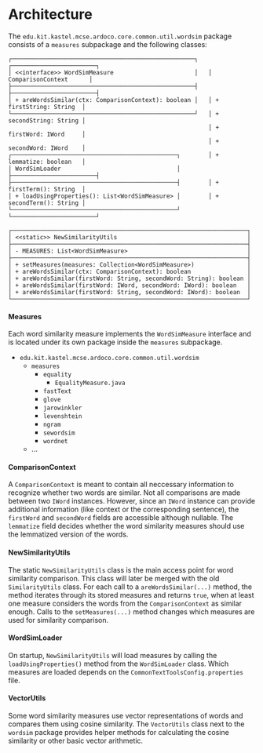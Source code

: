 # Architecture

The `edu.kit.kastel.mcse.ardoco.core.common.util.wordsim` package consists of a
`measures` subpackage and the following classes:

```
┌────────────────────────────────────────────────────┐   ┌────────────────────────┐
│ <<interface>> WordSimMeasure                       │   │ ComparisonContext      │
├────────────────────────────────────────────────────┤   ├────────────────────────┤ 
│ + areWordsSimilar(ctx: ComparisonContext): boolean │   │ + firstString: String  │ 
└────────────────────────────────────────────────────┘   │ + secondString: String │ 
                                                         │ + firstWord: IWord     │ 
                                                         │ + secondWord: IWord    │ 
┌───────────────────────────────────────────────┐        │ + lemmatize: boolean   │ 
│ WordSimLoader                                 │        ├────────────────────────┤ 
├───────────────────────────────────────────────┤        │ + firstTerm(): String  │ 
│ + loadUsingProperties(): List<WordSimMeasure> │        │ + secondTerm(): String │ 
└───────────────────────────────────────────────┘        └────────────────────────┘

┌───────────────────────────────────────────────────────────────────┐ 
│ <<static>> NewSimilarityUtils                                     │ 
├───────────────────────────────────────────────────────────────────┤ 
│ - MEASURES: List<WordSimMeasure>                                  │ 
├───────────────────────────────────────────────────────────────────┤ 
│ + setMeasures(measures: Collection<WordSimMeasure>)               │ 
│ + areWordsSimilar(ctx: ComparisonContext): boolean                │ 
│ + areWordsSimilar(firstWord: String, secondWord: String): boolean │ 
│ + areWordsSimilar(firstWord: IWord, secondWord: IWord): boolean   │ 
│ + areWordsSimilar(firstWord: String, secondWord: IWord): boolean  │ 
└───────────────────────────────────────────────────────────────────┘ 
```

#### Measures

Each word similarity measure implements the `WordSimMeasure` interface and is located under its own package
inside the `measures` subpackage.

- `edu.kit.kastel.mcse.ardoco.core.common.util.wordsim`
    - `measures`
        - `equality`
            - `EqualityMeasure.java`
        - `fastText`
        - `glove`
        - `jarowinkler`
        - `levenshtein`
        - `ngram`
        - `sewordsim`
        - `wordnet`
    - ...

#### ComparisonContext

A `ComparisonContext` is meant to contain all neccessary information to recognize whether two words are similar.
Not all comparisons are made between two `IWord` instances. 
However, since an `IWord` instance can provide additional information (like context or the  corresponding sentence), 
the `firstWord` and `secondWord` fields are accessible although nullable.
The `lemmatize` field decides whether the word similarity measures should use the lemmatized version of the words.

#### NewSimilarityUtils

The static `NewSimilarityUtils` class is the main access point for word similarity comparison. 
This class will later be merged with the old `SimilarityUtils` class.
For each call to a `areWordsSimilar(...)` method, the method iterates through its stored measures and returns `true`, 
when at least one measure considers the words from the `ComparisonContext` as similar enough.
Calls to the `setMeasures(...)` method changes which measures are used for similarity comparison.

#### WordSimLoader

On startup, `NewSimilarityUtils` will load measures by calling the `loadUsingProperties()` method from the 
`WordSimLoader` class. Which measures are loaded depends on the `CommonTextToolsConfig.properties` file.

#### VectorUtils

Some word similarity measures use vector representations of words and compares them using cosine similarity.
The `VectorUtils` class next to the `wordsim` package provides helper methods for calculating the cosine similarity
or other basic vector arithmetic.
